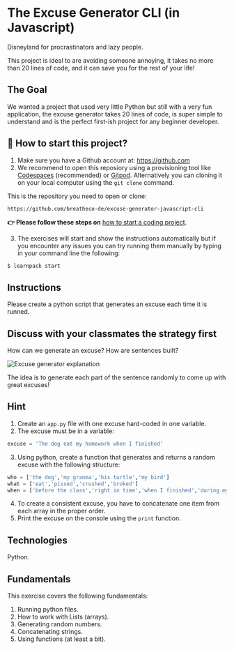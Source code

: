 <!--hide-->
# The Excuse Generator CLI (in Javascript)
<!--endhide-->

Disneyland for procrastinators and lazy people. 

This project is ideal to are avoiding someone annoying, it takes no more than 20 lines of code, and it can save you for the rest of your life!

## The Goal

We wanted a project that used very little Python but still with a very fun application, the excuse generator takes 20 lines of code, is super simple to understand and is the perfect first-ish project for any beginner developer.

## 🌱  How to start this project?

1. Make sure you have a Github account at:  https://github.com
2. We recommend to open this reposiory using a provisioning tool like [Codespaces](https://4geeks.com/lesson/what-is-github-codespaces) (recommended) or [Gitpod](https://4geeks.com/lesson/how-to-use-gitpod). Alternatively you can cloning it on your local computer using the `git clone` command. 

This is the repository you need to open or clone:

```
https://github.com/breatheco-de/excuse-generator-javascript-cli
```

**👉 Please follow these steps on** [how to start a coding project](https://4geeks.com/lesson/how-to-start-a-project).


3. The exercises will start and show the instructions automatically but if you encounter any issues you can try running them manually by typing in your command line the following:

```bash
$ learnpack start
```

## Instructions

Please create a python script that generates an excuse each time it is runned.

## Discuss with your classmates the strategy first

How can we generate an excuse? How are sentences built?

![Excuse generator explanation](https://github.com/breatheco-de/tutorial-project-excuse-generator-javascript/blob/master/explanation.gif?raw=true)

The idea is to generate each part of the sentence randomly to come up with great excuses!

## Hint

1. Create an `app.py` file with one excuse hard-coded in one variable.
2. The excuse must be in a variable:
```python
excuse = 'The dog eat my homework when I finished'
```
3. Using python, create a function that generates and returns a random excuse with the following structure:
```python
who = ['the dog','my granma','his turtle','my bird']
what = ['eat','pissed','crushed','broked']
when = ['before the class','right in time','when I finished','during my lunch','while I was praying']
```
4. To create a consistent excuse, you have to concatenate one item from each array in the proper order.
5. Print the excuse on the console using the `print` function.


## Technologies

Python.

## Fundamentals

This exercise covers the following fundamentals:

1. Running python files.
2. How to work with Lists (arrays).
3. Generating random numbers.
4. Concatenating strings.
5. Using functions (at least a bit).
